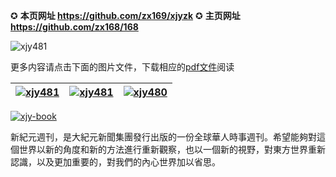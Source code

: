 ✪ **本页网址 https://github.com/zx169/xjyzk**        ✪ **主页网址 https://github.com/zx168/168**

![xjy481](https://cloud.githubusercontent.com/assets/19661061/15993895/496d139c-30f4-11e6-81ae-a090d21a165d.jpg)

更多内容请点击下面的图片文件，下载相应的[pdf文件](https://d1zsng9cxdrwyc.cloudfront.net/pdf/xjyzk/N483.pdf)阅读

[![xjy481](https://cloud.githubusercontent.com/assets/18081243/15790337/58aac754-29c0-11e6-8c94-5a4c49acc897.jpg)](https://d1zsng9cxdrwyc.cloudfront.net/pdf/xjyzk/N482.pdf)|[![xjy481](https://cloud.githubusercontent.com/assets/18081243/15528385/0c0f396e-2233-11e6-9a7a-1bc346c2cf22.jpg)](https://d1zsng9cxdrwyc.cloudfront.net/pdf/xjyzk/N481.pdf)|[![xjy480](https://cloud.githubusercontent.com/assets/18081243/15528390/1222d6da-2233-11e6-983c-a211c39a1351.jpg)](https://d1zsng9cxdrwyc.cloudfront.net/pdf/xjyzk/N480.pdf) 
------------ | ------------- | -------------

[![xjy-book](https://cloud.githubusercontent.com/assets/18081243/14840784/d105c716-0c7a-11e6-8687-d9eabda06f17.jpg)](https://d6rojcwfw6e31.cloudfront.net/hk/books/shop)

新紀元週刊，是大紀元新聞集團發行出版的一份全球華人時事週刊。希望能夠對這個世界以新的角度和新的方法進行重新觀察，也以一個新的視野，對東方世界重新認識，以及更加重要的，對我們的內心世界加以省思。
